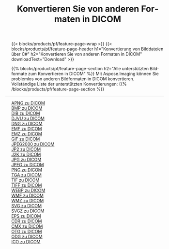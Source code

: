 ﻿---
title: Konvertieren Sie von anderen Formaten in DICOM 
weight: 3920
url: /de/java/conversion/to/dicom 
lang: de
langdirlevel: 2
locales: zh-hans,ja,it,ru,de,es,fr,nl,id,lt,pl,pt,vi,tr,ko,zh-hant,ar,hi,th,sv,cs,uk,he
description: Mit Aspose.Imaging können Sie problemlos von anderen Formaten in DICOM konvertieren
---

{{< blocks/products/pf/feature-page-wrap >}}
{{< blocks/products/pf/feature-page-header h1="Konvertierung von Bilddateien über C#" h2="Konvertieren Sie von anderen Formaten in DICOM" downloadText="Download" >}}


{{% blocks/products/pf/feature-page-section  h2="Alle unterstützten Bildformate zum Konvertieren in DICOM" %}}
Mit Aspose.Imaging können Sie problemlos von anderen Bildformaten in DICOM konvertieren.
<br/>
Vollständige Liste der unterstützten Konvertierungen:
{{% /blocks/products/pf/feature-page-section %}}
<div class="container-fluid productfamilypage bg-gray">
    <div class="convertypes bg-gray agp-content section">
        <div class="container">
		<hr style="margin-left:-20px;"/>
		<div class="row other-converters">
		    <div class='col-md-2 other-converter remove-lp remove-rp'><a href="/imaging/de/java/conversion/apng-to-dicom" >APNG zu DICOM</a></div>
<div class='col-md-2 other-converter remove-lp remove-rp'><a href="/imaging/de/java/conversion/bmp-to-dicom" >BMP zu DICOM</a></div>
<div class='col-md-2 other-converter remove-lp remove-rp'><a href="/imaging/de/java/conversion/dib-to-dicom" >DIB zu DICOM</a></div>
<div class='col-md-2 other-converter remove-lp remove-rp'><a href="/imaging/de/java/conversion/djvu-to-dicom" >DJVU zu DICOM</a></div>
<div class='col-md-2 other-converter remove-lp remove-rp'><a href="/imaging/de/java/conversion/dng-to-dicom" >DNG zu DICOM</a></div>
<div class='col-md-2 other-converter remove-lp remove-rp'><a href="/imaging/de/java/conversion/emf-to-dicom" >EMF zu DICOM</a></div>
<div class='col-md-2 other-converter remove-lp remove-rp'><a href="/imaging/de/java/conversion/emz-to-dicom" >EMZ zu DICOM</a></div>
<div class='col-md-2 other-converter remove-lp remove-rp'><a href="/imaging/de/java/conversion/gif-to-dicom" >GIF zu DICOM</a></div>
<div class='col-md-2 other-converter remove-lp remove-rp'><a href="/imaging/de/java/conversion/jpeg2000-to-dicom" >JPEG2000 zu DICOM</a></div>
<div class='col-md-2 other-converter remove-lp remove-rp'><a href="/imaging/de/java/conversion/jp2-to-dicom" >JP2 zu DICOM</a></div>
<div class='col-md-2 other-converter remove-lp remove-rp'><a href="/imaging/de/java/conversion/j2k-to-dicom" >J2K zu DICOM</a></div>
<div class='col-md-2 other-converter remove-lp remove-rp'><a href="/imaging/de/java/conversion/jpg-to-dicom" >JPG zu DICOM</a></div>
<div class='col-md-2 other-converter remove-lp remove-rp'><a href="/imaging/de/java/conversion/jpeg-to-dicom" >JPEG zu DICOM</a></div>
<div class='col-md-2 other-converter remove-lp remove-rp'><a href="/imaging/de/java/conversion/png-to-dicom" >PNG zu DICOM</a></div>
<div class='col-md-2 other-converter remove-lp remove-rp'><a href="/imaging/de/java/conversion/tga-to-dicom" >TGA zu DICOM</a></div>
<div class='col-md-2 other-converter remove-lp remove-rp'><a href="/imaging/de/java/conversion/tif-to-dicom" >TIF zu DICOM</a></div>
<div class='col-md-2 other-converter remove-lp remove-rp'><a href="/imaging/de/java/conversion/tiff-to-dicom" >TIFF zu DICOM</a></div>
<div class='col-md-2 other-converter remove-lp remove-rp'><a href="/imaging/de/java/conversion/webp-to-dicom" >WEBP zu DICOM</a></div>
<div class='col-md-2 other-converter remove-lp remove-rp'><a href="/imaging/de/java/conversion/wmf-to-dicom" >WMF zu DICOM</a></div>
<div class='col-md-2 other-converter remove-lp remove-rp'><a href="/imaging/de/java/conversion/wmz-to-dicom" >WMZ zu DICOM</a></div>
<div class='col-md-2 other-converter remove-lp remove-rp'><a href="/imaging/de/java/conversion/svg-to-dicom" >SVG zu DICOM</a></div>
<div class='col-md-2 other-converter remove-lp remove-rp'><a href="/imaging/de/java/conversion/svgz-to-dicom" >SVGZ zu DICOM</a></div>
<div class='col-md-2 other-converter remove-lp remove-rp'><a href="/imaging/de/java/conversion/eps-to-dicom" >EPS zu DICOM</a></div>
<div class='col-md-2 other-converter remove-lp remove-rp'><a href="/imaging/de/java/conversion/cdr-to-dicom" >CDR zu DICOM</a></div>
<div class='col-md-2 other-converter remove-lp remove-rp'><a href="/imaging/de/java/conversion/cmx-to-dicom" >CMX zu DICOM</a></div>
<div class='col-md-2 other-converter remove-lp remove-rp'><a href="/imaging/de/java/conversion/otg-to-dicom" >OTG zu DICOM</a></div>
<div class='col-md-2 other-converter remove-lp remove-rp'><a href="/imaging/de/java/conversion/odg-to-dicom" >ODG zu DICOM</a></div>
<div class='col-md-2 other-converter remove-lp remove-rp'><a href="/imaging/de/java/conversion/ico-to-dicom" >ICO zu DICOM</a></div>
                </div>
        </div>
    </div>
</div>
<br/>

